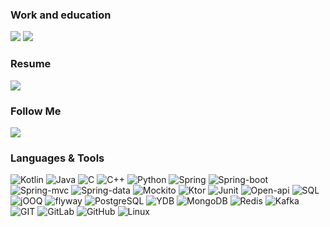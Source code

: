 
  
  
### Work and education 
[![](https://img.shields.io/badge/Yandex.Fintech-D14836?color=2CA5E0&style=for-the-badge&logo=Yandex.Fintech&logoColor=white&&s=250)](https://bank.yandex.ru)
[![](https://img.shields.io/badge/ITMO-D14836?color=2CA5E0&style=for-the-badge&logo=ITMO&logoColor=white&&s=250)](https://abit.itmo.ru/program/bachelor/system_software)  

### Resume 
[![](https://img.shields.io/badge/resume-D14836?color=2CA5E0&style=for-the-badge&logo=resume&logoColor=white&&s=250)](https://bit.ly/3z94efF)
  
### Follow Me
[![](https://img.shields.io/badge/telegram-D14836?color=2CA5E0&style=for-the-badge&logo=telegram&logoColor=white&&s=250)](https://t.me/IarslanT)

### Languages & Tools
![Kotlin](https://img.shields.io/badge/Kotlin-000?style=for-the-badge&logo=Kotlin&logoColor=violet)
![Java](https://img.shields.io/badge/Java-000?style=for-the-badge&logo=Java&logoColor)
![C](https://img.shields.io/badge/C-000?style=for-the-badge&logo=C&logoColor=blue)
![C++](https://img.shields.io/badge/C++-000?style=for-the-badge&logo=C++&logoColor=blue)
![Python](https://img.shields.io/badge/Python-000?style=for-the-badge&logo=PythonlogoColor=blue)
![Spring](https://img.shields.io/badge/Spring-000?style=for-the-badge&logo=Spring&logoColor=green)
![Spring-boot](https://img.shields.io/badge/Spring-boot-000?style=for-the-badge&logo=Spring-Boot&logoColor=green)
![Spring-mvc](https://img.shields.io/badge/Spring-mvc-000?style=for-the-badge&logo=Spring-mvc&logoColor=green)
![Spring-data](https://img.shields.io/badge/Spring-data-000?style=for-the-badge&logo=Spring-data&logoColor=green)
![Mockito](https://img.shields.io/badge/Mockito-000?style=for-the-badge&logo=Mockito&logoColor=green)
![Ktor](https://img.shields.io/badge/Ktor-000?style=for-the-badge&logo=Ktor&logoColor=green)
 ![Junit](https://img.shields.io/badge/Ktor-000?style=for-the-badge&logo=Ktor&logoColor=green)
![Open-api](https://img.shields.io/badge/Junit-000?style=for-the-badge&logo=Junit&logoColor=green)
![SQL](https://img.shields.io/badge/SQL-000?style=for-the-badge&logo=SQL&logoColor=)
![jOOQ](https://img.shields.io/badge/jOOQ-000?style=for-the-badge&logo=jOOQ&logoColor=violet)
![flyway](https://img.shields.io/badge/flyway-000?style=for-the-badge&logo=flyway&logoColor=)
![PostgreSQL](https://img.shields.io/badge/PostgreSQL-000?style=for-the-badge&logo=PostgreSQL&logoColor=purpl)
![YDB](https://img.shields.io/badge/YDB-000?style=for-the-badge&logo=YDB&logoColor=yellow)
![MongoDB](https://img.shields.io/badge/MongoDB-000?style=for-the-badge&logo=MongoDB&logoColor=1)
![Redis](https://img.shields.io/badge/Redis-000?style=for-the-badge&logo=Redis&logoColor=1)
![Kafka](https://img.shields.io/badge/Kafka-000?style=for-the-badge&logo=Kafka&logoColor=1)
![GIT](https://img.shields.io/badge/GIT-000?style=for-the-badge&logo=GIT)
![GitLab](https://img.shields.io/badge/GitLab-000?style=for-the-badge&logo=GitLab&logoColor=)
![GitHub](https://img.shields.io/badge/GitHub-000?style=for-the-badge&logo=GitHub&logoColor=fff)
![Linux](https://img.shields.io/badge/Linux-000?style=for-the-badge&logo=Linux)
